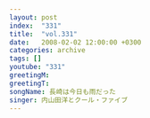 ```yaml
---
layout: post
index:  "331"
title:  "vol.331"
date:   2008-02-02 12:00:00 +0300
categories: archive
tags: []
youtube: "331"
greetingM: 
greetingT: 
songName: 長崎は今日も雨だった
singer: 内山田洋とクール・ファイブ
---
```

